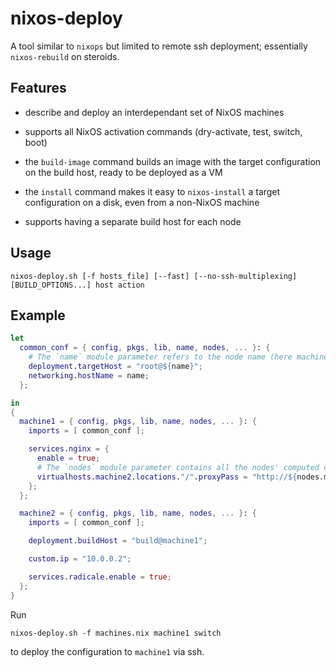 # nixos-deploy

A tool similar to `nixops` but limited to remote ssh deployment; essentially `nixos-rebuild` on steroids.


## Features

- describe and deploy an interdependant set of NixOS machines

- supports all NixOS activation commands (dry-activate, test, switch, boot)

- the `build-image` command builds an image with the target configuration on the build host, ready to be deployed as a VM

- the `install` command makes it easy to `nixos-install` a target configuration on a disk, even from a non-NixOS machine

- supports having a separate build host for each node


## Usage

    nixos-deploy.sh [-f hosts_file] [--fast] [--no-ssh-multiplexing] [BUILD_OPTIONS...] host action


## Example

```nix
let
  common_conf = { config, pkgs, lib, name, nodes, ... }: {
    # The `name` module parameter refers to the node name (here machine1 or machine2)
    deployment.targetHost = "root@${name}";
    networking.hostName = name;
  };

in
{
  machine1 = { config, pkgs, lib, name, nodes, ... }: {
    imports = [ common_conf ];

    services.nginx = {
      enable = true;
      # The `nodes` module parameter contains all the nodes' computed configurations
      virtualhosts.machine2.locations."/".proxyPass = "http://${nodes.machine2.custom.ip}";
    };
  };

  machine2 = { config, pkgs, lib, name, nodes, ... }: {
    imports = [ common_conf ];

    deployment.buildHost = "build@machine1";

    custom.ip = "10.0.0.2";

    services.radicale.enable = true;
  };
}
```

Run

    nixos-deploy.sh -f machines.nix machine1 switch

to deploy the configuration to `machine1` via ssh.

